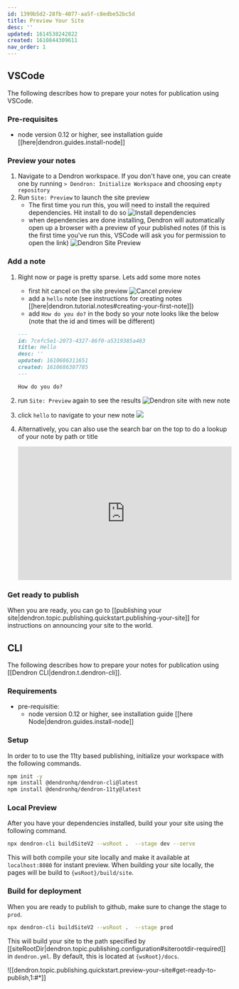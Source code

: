 ```yaml
---
id: 1399b5d2-28fb-4077-aa5f-c8edbe52bc5d
title: Preview Your Site
desc: ''
updated: 1614538242822
created: 1610844309611
nav_order: 1
---
```

## VSCode

The following describes how to prepare your notes for publication using VSCode.

### Pre-requisites

- node version 0.12 or higher, see installation guide [[here|dendron.guides.install-node]]

### Preview your notes

1. Navigate to a Dendron workspace. If you don't have one, you can create one by running `> Dendron: Initialize Workspace` and choosing `empty repository`
2. Run `Site: Preview` to launch the site preview
   - The first time you run this, you will need to install the required dependencies. Hit install to do so
     ![Install dependencies](https://foundation-prod-assetspublic53c57cce-8cpvgjldwysl.s3-us-west-2.amazonaws.com/assets/images/publishv2.site-preview.jpg)
   - when dependencies are done installing, Dendron will automatically open up a browser with a preview of your published notes (if this is the first time you've run this, VSCode will ask you for permission to open the link)
     ![Dendron Site Preview](https://foundation-prod-assetspublic53c57cce-8cpvgjldwysl.s3-us-west-2.amazonaws.com/assets/images/publishv2.preview.jpg)

### Add a note

1. Right now or page is pretty sparse. Lets add some more notes

   - first hit cancel on the site preview
     ![Cancel preview](https://foundation-prod-assetspublic53c57cce-8cpvgjldwysl.s3-us-west-2.amazonaws.com/assets/images/publishv2.preview-cancel.jpg)
   - add a `hello` note (see instructions for creating notes [[here|dendron.tutorial.notes#creating-your-first-note]])
   - add `How do you do?` in the body so your note looks like the below (note that the id and times will be different)

   ```md
   ---
   id: 7cefc5e1-2073-4327-86f0-a5319385a483
   title: Hello
   desc: ''
   updated: 1610686311651
   created: 1610686307785
   ---

   How do you do?
   ```
2. run `Site: Preview` again to see the results
   ![Dendron site with new note](https://foundation-prod-assetspublic53c57cce-8cpvgjldwysl.s3-us-west-2.amazonaws.com/assets/images/publishv2.with-hello.jpg)
3. click `hello` to navigate to your new note
   ![](https://foundation-prod-assetspublic53c57cce-8cpvgjldwysl.s3-us-west-2.amazonaws.com/assets/images/publishv2.with-hello.jpg)
4. Alternatively, you can also use the search bar on the top to do a lookup of your note by path or title
   <div style="position: relative; padding-bottom: 62.5%; height: 0;"><iframe src="https://www.loom.com/embed/0cf674234df34854a988176b189156b2" frameborder="0" webkitallowfullscreen mozallowfullscreen allowfullscreen style="position: absolute; top: 0; left: 0; width: 100%; height: 100%;"></iframe></div>

### Get ready to publish

When you are ready, you can go to [[publishing your site|dendron.topic.publishing.quickstart.publishing-your-site]] for instructions on announcing your site to the world.

## CLI

The following describes how to prepare your notes for publication using [[Dendron CLI|dendron.t.dendron-cli]].

### Requirements

- pre-requisitie: 
  - node version 0.12 or higher, see installation guide [[here Node|dendron.guides.install-node]]

### Setup

In order to to use the 11ty based publishing, initialize your workspace with the following commands.

```bash
npm init -y
npm install @dendronhq/dendron-cli@latest
npm install @dendronhq/dendron-11ty@latest
```

### Local Preview

After you have your dependencies installed, build your your site using the following command.

```bash
npx dendron-cli buildSiteV2 --wsRoot .  --stage dev --serve
```

This will both compile your site locally and make it available at `localhost:8080` for instant preview. When building your site locally, the pages will be build to `{wsRoot}/build/site`. 

<!--
### Adding metadata

Currently, your site is rather spare. You can add metadata to your site. Open the config by going to `Dendron: Configure (yaml)`. This should take you to the following configuration file

```yaml
version: 1
vaults:
    -
        fsPath: vault
site:
    copyAssets: true
    siteHierarchies:
        - root
    siteRootDir: docs
    usePrettyRefs: true
```

Try adding some of the following properties underneath site
    - replace `{YOUR NAME}` with your actual name

```yml
...
site:
    ...
    title: {YOUR NAME} Digital Garden
    description: This is {YOUR NAME} piece of the internet
    author:  `{YOUR NAME}`
```

When your done, run the pre

-->

### Build for deployment

When you are ready to publish to github, make sure to change the stage to `prod`.

```bash
npx dendron-cli buildSiteV2 --wsRoot .  --stage prod 
```

This will build your site to the path specified by [[siteRootDir|dendron.topic.publishing.configuration#siterootdir-required]] in `dendron.yml`.  By default, this is located at `{wsRoot}/docs`.

![[dendron.topic.publishing.quickstart.preview-your-site#get-ready-to-publish,1:#*]]

